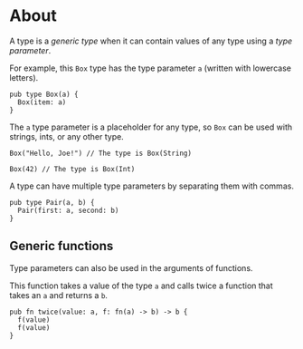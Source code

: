 # About

A type is a _generic type_ when it can contain values of any type using a _type parameter_.

For example, this `Box` type has the type parameter `a` (written with lowercase letters).

```gleam
pub type Box(a) {
  Box(item: a)
}
```

The `a` type parameter is a placeholder for any type, so `Box` can be used with strings, ints, or any other type.

```gleam
Box("Hello, Joe!") // The type is Box(String)

Box(42) // The type is Box(Int)
```

A type can have multiple type parameters by separating them with commas.

```gleam
pub type Pair(a, b) {
  Pair(first: a, second: b)
}
```

## Generic functions

Type parameters can also be used in the arguments of functions.

This function takes a value of the type `a` and calls twice a function that takes an `a` and returns a `b`.

```gleam
pub fn twice(value: a, f: fn(a) -> b) -> b {
  f(value)
  f(value)
}
```
